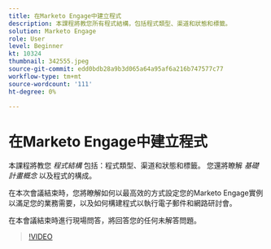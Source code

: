 ```yaml
---
title: 在Marketo Engage中建立程式
description: 本課程將教您所有程式結構，包括程式類型、渠道和狀態和標籤。
solution: Marketo Engage
role: User
level: Beginner
kt: 10324
thumbnail: 342555.jpeg
source-git-commit: edd0bdb28a9b3d065a64a95af6a216b747577c77
workflow-type: tm+mt
source-wordcount: '111'
ht-degree: 0%

---
```


# 在Marketo Engage中建立程式

本課程將教您 *程式結構* 包括：程式類型、渠道和狀態和標籤。 您還將瞭解 *基礎計畫概念* 以及程式的構成。

在本次會議結束時，您將瞭解如何以最高效的方式設定您的Marketo Engage實例以滿足您的業務需要，以及如何構建程式以執行電子郵件和網路研討會。

在本會議結束時進行現場問答，將回答您的任何未解答問題。

>[!VIDEO](https://video.tv.adobe.com/v/342555/?quality=12&learn=on)
